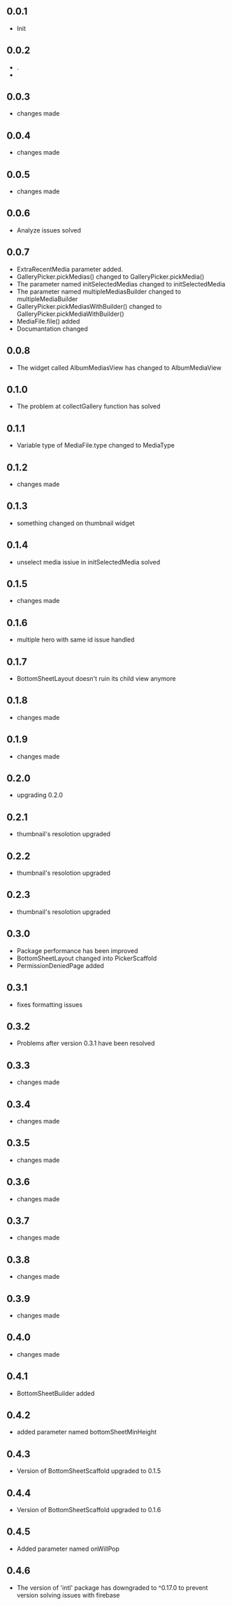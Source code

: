## 0.0.1

* Init

## 0.0.2

* .
* 
## 0.0.3

* changes made


## 0.0.4

* changes made


## 0.0.5

* changes made

## 0.0.6

* Analyze issues solved

## 0.0.7

* ExtraRecentMedia parameter added.
* GalleryPicker.pickMedias() changed to GalleryPicker.pickMedia()
* The parameter named initSelectedMedias changed to initSelectedMedia
* The parameter named multipleMediasBuilder changed to multipleMediaBuilder
* GalleryPicker.pickMediasWithBuilder() changed to GalleryPicker.pickMediaWithBuilder()
* MediaFile.file() added
* Documantation changed
  
## 0.0.8

* The widget called AlbumMediasView has changed to AlbumMediaView

## 0.1.0

* The problem at collectGallery function has solved
  
## 0.1.1

* Variable type of MediaFile.type changed to MediaType

## 0.1.2

* changes made

## 0.1.3

* something changed on thumbnail widget
  

## 0.1.4

* unselect media issiue in initSelectedMedia solved

## 0.1.5

* changes made

## 0.1.6

* multiple hero with same id issue handled

## 0.1.7

* BottomSheetLayout doesn't ruin its child view anymore

## 0.1.8

* changes made

## 0.1.9

* changes made

## 0.2.0

* upgrading 0.2.0

## 0.2.1

* thumbnail's resolotion upgraded

## 0.2.2

* thumbnail's resolotion upgraded

## 0.2.3

* thumbnail's resolotion upgraded

## 0.3.0

* Package performance has been improved
* BottomSheetLayout changed into PickerScaffold
* PermissionDeniedPage added

## 0.3.1

* fixes formatting issues

## 0.3.2

* Problems after version 0.3.1 have been resolved

## 0.3.3

* changes made

## 0.3.4

* changes made

## 0.3.5

* changes made

## 0.3.6

* changes made

## 0.3.7

* changes made

## 0.3.8

* changes made

## 0.3.9

* changes made

## 0.4.0

* changes made

## 0.4.1

* BottomSheetBuilder added

## 0.4.2

* added parameter named bottomSheetMinHeight 

## 0.4.3

* Version of BottomSheetScaffold upgraded to 0.1.5

## 0.4.4

* Version of BottomSheetScaffold upgraded to 0.1.6

## 0.4.5

* Added parameter named onWillPop 

## 0.4.6

* The version of 'intl' package has downgraded to ^0.17.0 to prevent version solving issues with firebase